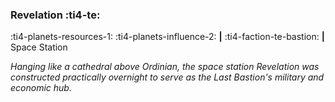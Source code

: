 ### Revelation :ti4-te:

:ti4-planets-resources-1: :ti4-planets-influence-2: __|__ :ti4-faction-te-bastion: __|__ Space Station

_Hanging like a cathedral above Ordinian, the space station Revelation was constructed practically overnight to serve as the Last Bastion's military and economic hub._

